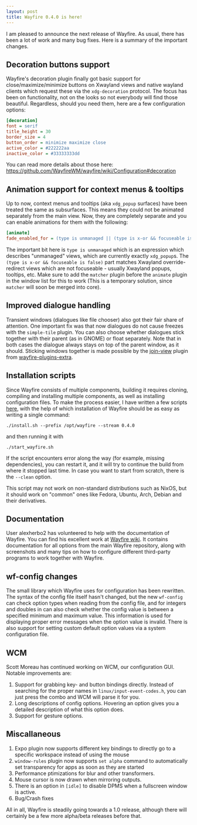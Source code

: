 ```yaml
---
layout: post
title: Wayfire 0.4.0 is here!
---
```


I am pleased to announce the next release of Wayfire. As usual, there has been a lot of work and many bug fixes. Here is a summary of the important changes.

## Decoration buttons support

Wayfire's decoration plugin finally got basic support for close/maximize/minimize buttons on Xwayland views and native wayland clients which request these via the `xdg-decoration` protocol. The focus has been on functionality, not on the looks so not everybody will find those beautiful. Regardless, should you need them, here are a few configuration options:

```ini
[decoration]
font = serif
title_height = 30
border_size = 4
button_order = minimize maximize close
active_color = #222222aa
inactive_color = #33333333dd
```
You can read more details about those here: https://github.com/WayfireWM/wayfire/wiki/Configuration#decoration

## Animation support for context menus & tooltips

Up to now, context menus and tooltips (aka `xdg_popup` surfaces) have been treated the same as subsurfaces. This means they could not be animated separately from the main
view. Now, they are completely separate and you can enable animations for them with the following:

```ini
[animate]
fade_enabled_for = (type is unmanaged || (type is x-or && focuseable is false))
```
The important bit here is `type is unmanaged` which is an expression which describes "unmanaged" views, which are currently exactly `xdg_popup`s. The `(type is x-or && focuseable is false)` part matches Xwayland override-redirect views which are not focuseable - usually Xwayland popups, tooltips, etc.
Make sure to add the `matcher` plugin before the `animate` plugin in the window list for this to work (This is a temporary solution, since `matcher` will soon be merged into core).

## Improved dialogue handling

Transient windows (dialogues like file chooser) also got their fair share of attention. One important fix was that now dialogues do not cause freezes with the `simple-tile` plugin. You can also choose whether dialogues stick together with their parent (as in GNOME) or float separately. Note that in both cases the dialogue always stays on top of the parent window, as it should. Sticking windows together is made possible by the [join-view](https://github.com/WayfireWM/wayfire-plugins-extra/blob/master/src/join-views.cpp) plugin from [wayfire-plugins-extra](https://github.com/WayfireWM/wayfire-plugins-extra).

## Installation scripts

Since Wayfire consists of multiple components, building it requires cloning, compiling and installing multiple components, as well as installing configuration files.
To make the process easier, I have written a few scripts [here](https://github.com/WayfireWM/wf-install), with the help of which installation of Wayfire should be as
easy as writing a single command:

```
./install.sh --prefix /opt/wayfire --stream 0.4.0
```
and then running it with
```
./start_wayfire.sh
```

If the script encounters error along the way (for example, missing dependencies), you can restart it, and it will try to continue the build from where it stopped last time. In case you want to start from scratch, there is the `--clean` option.

This script may not work on non-standard distributions such as NixOS, but it should work on "common" ones like Fedora, Ubuntu, Arch, Debian and their derivatives.

## Documentation

User alexherbo2 has volunteered to help with the documentation of Wayfire. You can find his excellent work at [Wayfire wiki](https://github.com/WayfireWM/wayfire/wiki). It contains documentation for all options from the main Wayfire repository, along with screenshots and many tips on how to configure different third-party programs to work together with Wayfire.

## wf-config changes
The small library which Wayfire uses for configuration has been rewritten. The syntax of the config file itself hasn't changed, but the new `wf-config` can check option types when reading from the config file, and for integers and doubles in can also check whether the config value is between a specified minimum and maximum value. This information is used for displaying proper error messages when the option value is invalid. There is also support for setting custom default option values via a system configuration file.

## WCM

Scott Moreau has continued working on WCM, our configuration GUI. Notable improvements are:

1. Support for grabbing key- and button bindings directly. Instead of searching for the proper names in `linux/input-event-codes.h`, you can just press the combo and WCM will parse it for you.
2. Long descriptions of config options. Hovering an option gives you a detailed description of what this option does.
3. Support for gesture options.


## Miscallaneous

1. Expo plugin now supports different key bindings to directly go to a specific workspace instead of using the mouse
2. `window-rules` plugin now supports `set alpha` command to automatically set transparency for apps as soon as they are started
3. Performance ptimizations for blur and other transformers.
4. Mouse cursor is now drawn when mirroring outputs.
5. There is an option in `[idle]` to disable DPMS when a fullscreen window is active.
6. Bug/Crash fixes

All in all, Wayfire is steadily going towards a 1.0 release, although there will certainly be a few more alpha/beta releases before that.
